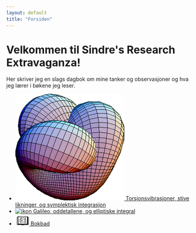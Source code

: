 ```yaml
---
layout: default
title: "Forsiden"
---
```


# Velkommen til Sindre's Research Extravaganza!

Her skriver jeg en slags dagbok om mine tanker og observasjoner og hva jeg lærer i bøkene jeg leser.
- [<img src="icons/Riemanifold.png" class="icon" alt="ikon"> Torsjonsvibrasjoner, stive likninger, og symplektisk integrasjon](symplektisk.html)
- [<img src="icons/Gravity_well.gif.gif" class="icon" alt="ikon"> Galileo, oddetallene, og elliptiske integral](galileo.html)
- [<img src="icons/book2.gif" class="icon" alt="ikon"> Bokbad](bokbad.html)
